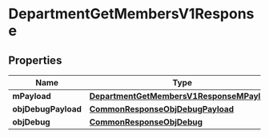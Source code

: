 

# DepartmentGetMembersV1Response

## Properties

Name | Type | Description | Notes
------------ | ------------- | ------------- | -------------
**mPayload** | [**DepartmentGetMembersV1ResponseMPayload**](DepartmentGetMembersV1ResponseMPayload.md) |  | 
**objDebugPayload** | [**CommonResponseObjDebugPayload**](CommonResponseObjDebugPayload.md) |  |  [optional]
**objDebug** | [**CommonResponseObjDebug**](CommonResponseObjDebug.md) |  |  [optional]




